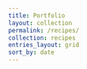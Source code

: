 ```yaml
---
title: Portfolio
layout: collection
permalink: /recipes/
collection: recipes
entries_layout: grid
sort_by: date
---
```

